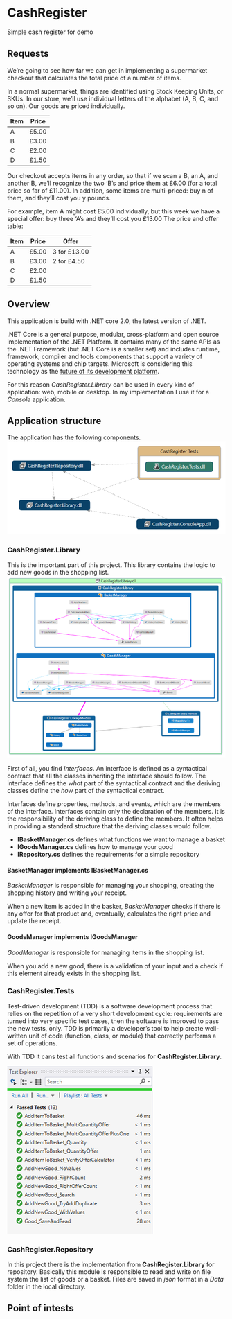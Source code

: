 # CashRegister
Simple cash register for demo

## Requests
We’re going to see how far we can get in implementing a supermarket checkout that calculates the total price of a number of items.  

In a normal supermarket, things are identified using Stock Keeping Units, or SKUs. In our store, we’ll use individual letters of the alphabet (A, B, C, and so on). Our goods are priced individually. 

| Item  | Price  |
| ----- | ------ |
| A     | £5.00  |
| B     | £3.00  |
| C     | £2.00  |
| D     | £1.50  |

Our checkout accepts items in any order, so that if we scan a B, an A, and another B, we’ll recognize the two ‘B’s and price them at £6.00 (for a total price so far of £11.00). 
In addition, some items are multi-priced: buy n of them, and they’ll cost you y pounds.

For example, item A might cost £5.00 individually, but this week we have a special offer: buy three ‘A’s and they’ll cost you £13.00 
The price and offer table:

| Item  | Price  | Offer        |
| ----- | ------ | ------------ |
| A     | £5.00  | 3 for £13.00 |
| B     | £3.00  | 2 for £4.50  |
| C     | £2.00  |              |
| D     | £1.50  |              |

## Overview
This application is build with .NET core 2.0, the latest version of .NET. 

.NET Core is a general purpose, modular, cross-platform and open source implementation of the .NET Platform. It contains many of the same APIs as the .NET Framework (but .NET Core is a smaller set) and includes runtime, framework, compiler and tools components that support a variety of operating systems and chip targets. Microsoft is considering this technology as the [future of its development platform](https://blogs.msdn.microsoft.com/dotnet/2014/11/12/net-core-is-open-source/).

For this reason _CashRegister.Library_ can be used in every kind of application: web, mobile or desktop. In my implementation I use it for a _Console_ application.

## Application structure
The application has the following components.
![Application diagram](https://github.com/erossini/CashRegister/blob/master/Screenshot/Diagram.PNG)

### CashRegister.Library
This is the important part of this project. This library contains the logic to add new goods in the shopping list. 
![CashRegister.Library](https://github.com/erossini/CashRegister/blob/master/Screenshot/CashRegister.Library.Overview.PNG)

First of all, you find _Interfaces_. An interface is defined as a syntactical contract that all the classes inheriting the interface should follow. The interface defines the _what_ part of the syntactical contract and the deriving classes define the _how_ part of the syntactical contract.

Interfaces define properties, methods, and events, which are the members of the interface. Interfaces contain only the declaration of the members. It is the responsibility of the deriving class to define the members. It often helps in providing a standard structure that the deriving classes would follow.

- **IBasketManager.cs** defines what functions we want to manage a basket
- **IGoodsManager.cs** defines how to manage your good
- **IRepository.cs** defines the requirements for a simple repository

#### BasketManager implements IBasketManager.cs
_BasketManager_ is responsible for managing your shopping, creating the shopping history and writing your receipt. 

When a new item is added in the basker, _BasketManager_ checks if there is any offer for that product and, eventually, calculates the right price and update the receipt.

#### GoodsManager implements IGoodsManager
_GoodManager_ is responsible for managing items in the shopping list. 

When you add a new good, there is a validation of your input and a check if this element already exists in the shopping list.

### CashRegister.Tests
Test-driven development (TDD) is a software development process that relies on the repetition of a very short development cycle: requirements are turned into very specific test cases, then the software is improved to pass the new tests, only. TDD is primarily a developer’s tool to help create well-written unit of code (function, class, or module) that correctly performs a set of operations.

With TDD it cans test all functions and scenarios for **CashRegister.Library**. 

![Test Explorer for CashRegister.Library](https://github.com/erossini/CashRegister/blob/master/Screenshot/TestExplorer.PNG)

### CashRegister.Repository
In this project there is the implementation from **CashRegister.Library** for repository. Basically this module is responsible to read and write on file system the list of goods or a basket. Files are saved in _json_ format in a _Data_ folder in the local directory.

## Point of intests
